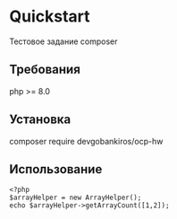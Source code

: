 # Quickstart

Тестовое задание composer

## Требования
php >= 8.0

## Установка
composer require devgobankiros/ocp-hw

## Использование
```
<?php
$arrayHelper = new ArrayHelper();
echo $arrayHelper->getArrayCount([1,2]);
```
